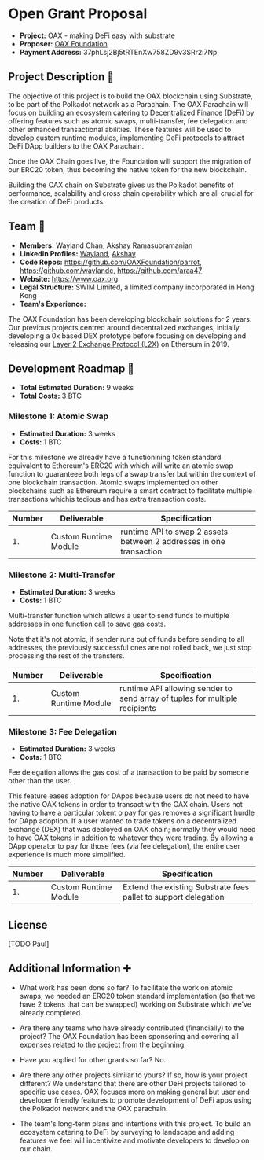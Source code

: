 # Open Grant Proposal

* **Project:** OAX - making DeFi easy with substrate
* **Proposer:** [OAX Foundation](https://github.com/oaxfoundation)
* **Payment Address:** 37phLsj2Bj5tRTEnXw758ZD9v3SRr2i7Np 

## Project Description :page_facing_up: 

The objective of this project is to build the OAX blockchain using Substrate, to be part of the Polkadot network as a Parachain. The OAX Parachain will focus on building an ecosystem catering to Decentralized Finance (DeFi) by offering features such as atomic swaps, multi-transfer, fee delegation and other enhanced transactional abilities. These features will be used to develop custom runtime modules, implementing DeFi protocols to attract DeFi DApp builders to the OAX Parachain.

Once the OAX Chain goes live, the Foundation will support the migration of our ERC20 token, thus becoming the native token for the new blockchain.

Building the OAX chain on Substrate gives us the Polkadot benefits of performance, scalability and cross chain operability which are all crucial for the creation of DeFi products.


## Team :busts_in_silhouette:

* **Members:** Wayland Chan, Akshay Ramasubramanian
* **LinkedIn Profiles:** [Wayland](https://www.linkedin.com/in/wayland-chan-9071899/), [Akshay](https://www.linkedin.com/in/akshay-ramasubramanian-943b8a93/)
* **Code Repos:** https://github.com/OAXFoundation/parrot, https://github.com/waylandc, https://github.com/araa47
* **Website:**	https://www.oax.org
* **Legal Structure:** SWIM Limited, a limited company incorporated in Hong Kong
* **Team's Experience:** 

The OAX Foundation has been developing blockchain solutions for 2 years. Our previous projects centred around decentralized exchanges, initially developing a 0x based DEX prototype before focusing on developing and releasing our [Layer 2 Exchange Protocol (L2X)](https://github.com/OAXFoundation/l2x-trustless-exchange) on Ethereum in 2019.

## Development Roadmap :nut_and_bolt: 

* **Total Estimated Duration:** 9 weeks
* **Total Costs:** 3 BTC

### Milestone 1: Atomic Swap

* **Estimated Duration:** 3 weeks 
* **Costs:** 1 BTC

For this milestone we already have a functionining token standard equivalent to Ethereum's ERC20 with which will write an atomic swap function to guaranteee both legs of a swap transfer but within the context of one blockchain transaction. Atomic swaps implemented on other blockchains such as Ethereum require a smart contract to facilitate multiple transactions whichis tedious and has extra transaction costs.

| Number | Deliverable | Specification | 
| ------------- | ------------- | ------------- |
| 1. | Custom Runtime Module | runtime API to swap 2 assets between 2 addresses in one transaction |  

### Milestone 2: Multi-Transfer

* **Estimated Duration:** 3 weeks 
* **Costs:** 1 BTC

Multi-transfer function which allows a user to send funds to multiple addresses in one function call to save gas costs.

Note that it's not atomic, if sender runs out of funds before sending to all addresses, the previously successful ones are not rolled back, we just stop processing the rest of the transfers.

| Number | Deliverable | Specification | 
| ------------- | ------------- | ------------- |
| 1.  | Custom Runtime Module| runtime API allowing sender to send array of tuples for multiple recipients |  

### Milestone 3: Fee Delegation

* **Estimated Duration:** 3 weeks 
* **Costs:** 1 BTC

Fee delegation allows the gas cost of a transaction to be paid by someone other than the user.

This feature eases adoption for DApps because users do not need to have the native OAX tokens in order to transact with the OAX chain. Users not having to have a particular tokent o pay for gas removes a significant hurdle for DApp adoption. If a user wanted to trade tokens on a decentralized exchange (DEX) that was deployed on OAX chain; normally they would need to have OAX tokens in addition to whatever they were trading. By allowing a DApp operator to pay for those fees (via fee delegation), the entire user experience is much more simplified.

| Number | Deliverable | Specification | 
| ------------- | ------------- | ------------- |
| 1.  | Custom Runtime Module| Extend the existing Substrate fees pallet to support delegation |  


## License
[TODO Paul]

## Additional Information :heavy_plus_sign: 

* What work has been done so far?
To facilitate the work on atomic swaps, we needed an ERC20 token standard implementation (so that we have 2 tokens that can be swapped) working on Substrate which we've already completed. 

* Are there any teams who have already contributed (financially) to the project?
The OAX Foundation has been sponsoring and covering all expenses related to the project from the beginning.

* Have you applied for other grants so far?
No.

* Are there any other projects similar to yours? If so, how is your project different?
We understand that there are other DeFi projects tailored to specific use cases. OAX focuses more on making general but user and developer friendly features to promote development of DeFi apps using the Polkadot network and the OAX parachain.

* The team's long-term plans and intentions with this project.
To build an ecosystem catering to DeFi by surveying to landscape and adding features we feel will incentivize and motivate developers to develop on our chain.

 
